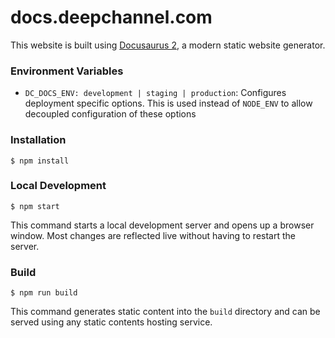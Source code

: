 # docs.deepchannel.com

This website is built using [Docusaurus 2](https://docusaurus.io/), a modern static website generator.

### Environment Variables

- `DC_DOCS_ENV: development | staging | production`: Configures deployment specific options. This is used instead of `NODE_ENV` to allow decoupled configuration of these options

### Installation

```
$ npm install
```

### Local Development

```
$ npm start
```

This command starts a local development server and opens up a browser window. Most changes are reflected live without having to restart the server.

### Build

```
$ npm run build
```

This command generates static content into the `build` directory and can be served using any static contents hosting service.
